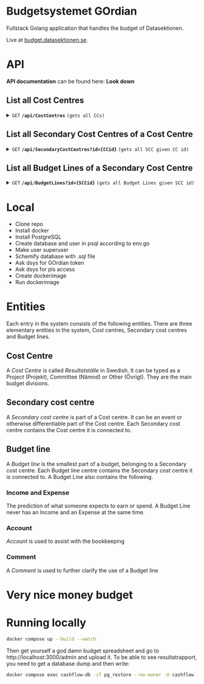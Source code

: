 # Budgetsystemet GOrdian

Fullstack Golang application that handles the budget of Datasektionen.

Live at [budget.datasektionen.se](https://budget.datasektionen.se).

# API

**API documentation** can be found here: **Look down**

## List all Cost Centres
<details>
    <summary>
        <code>GET</code> <code><b>/api/CostCentres</b></code> <code>(gets all CCs)</code>
    </summary>

### Parameters

None

### Responses

```JSON
[
  {
    "CostCentreID":21,
    "CostCentreName":"Ada",
    "CostCentreType":"committee"
  }
]
```

</details>

## List all Secondary Cost Centres of a Cost Centre
<details>
    <summary>
        <code>GET</code> <code><b>/api/SecondaryCostCentres?id={CCid}</b></code> <code>(gets all SCC given CC id)</code>
    </summary>

### Parameters

> | name   |  type     | data type      | description                      |
> |--------|-----------|----------------|----------------------------------|
> | `CCid` |  required | int ($int64)   | The id of a specific Cost Centre |

### Responses

```JSON
[
  {
    "CostCentreID":1,
    "SecondaryCostCentreID":3,
    "SecondaryCostCentreName":"Allmänt"
  }
]
```

</details>

## List all Budget Lines of a Secondary Cost Centre
<details>
    <summary>
        <code>GET</code> <code><b>/api/BudgetLines?id={SCCid}</b></code> <code>(gets all Budget Lines given SCC id)</code>
    </summary>

### Parameters

> | name    |  type     | data type      | description                                |
> |---------|-----------|----------------|--------------------------------------------|
> | `SCCid` |  required | int ($int64)   | The id of a specific Secondary Cost Centre |

### Responses

```JSON
[
  {"SecondaryCostCentreID":3,
    "BudgetLineID":33,
    "BudgetLineName":"Mat till planeringsmöten",
    "BudgetLineAccount":"4029",
    "BudgetLineIncome":0,
    "BudgetLineExpense":-4400,
    "BudgetLineComment":"Ny för i år, 4"
  }
]
```
</details>

# Local
- Clone repo
- Install docker
- Install PostgreSQL
- Create database and user in psql according to env.go
- Make user superuser
- Schemify database with .sql file
- Ask dsys for GOrdian token
- Ask dsys for pls access
- Create dockerimage
- Run dockerimage

# Entities

Each entry in the system consists of the following entities.
There are three elementary entities in the 
system, Cost centres, Secondary cost centres and Budget lines.

## Cost Centre
A *Cost Centre* is called *Resultatställe* in Swedish. It can be typed as a Project (Projekt), Committee (Nämnd) or Other (Övrigt).
They are the main budget divisions.

## Secondary cost centre
A *Secondary cost centre* is part of a Cost centre. It can be an event or otherwise differentiable part of the Cost centre.
Each Secondary cost centre contains the Cost centre it is connected to.

## Budget line
A *Budget line* is the smallest part of a budget, belonging to a Secondary cost centre.
Each Budget line centre contains the Secondary cost centre it is connected to.
A Budget Line also contains the following.

### Income and Expense
The prediction of what someone expects to earn or spend.
A Budget Line never has an Income and an Expense at the same time.

### Account
*Account* is used to assist with the bookkeeping

### Comment
A *Comment* is used to further clarify the use of a Budget line

# Very nice money budget

# Running locally

```sh
docker compose up --build --watch
```

Then get yourself a god damn budget spreadsheet and go to http://localhost:3000/admin and upload it.
To be able to see resultatrapport, you need to get a database dump and then write:

```sh
docker compose exec cashflow-db -iT pg_restore --no-owner -U cashflow -d cashflow -h localhost  < path/to/cashflow.sql
```
